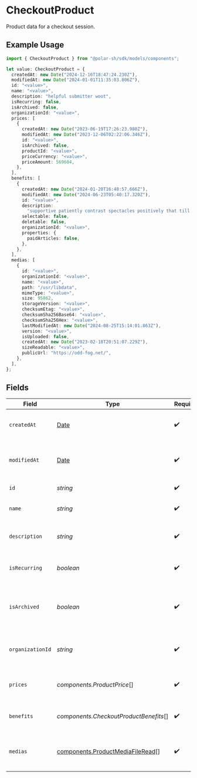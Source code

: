 # CheckoutProduct

Product data for a checkout session.

## Example Usage

```typescript
import { CheckoutProduct } from "@polar-sh/sdk/models/components";

let value: CheckoutProduct = {
  createdAt: new Date("2024-12-16T18:47:24.230Z"),
  modifiedAt: new Date("2024-01-01T11:35:03.806Z"),
  id: "<value>",
  name: "<value>",
  description: "helpful submitter woot",
  isRecurring: false,
  isArchived: false,
  organizationId: "<value>",
  prices: [
    {
      createdAt: new Date("2023-06-19T17:26:23.980Z"),
      modifiedAt: new Date("2023-12-06T02:22:06.346Z"),
      id: "<value>",
      isArchived: false,
      productId: "<value>",
      priceCurrency: "<value>",
      priceAmount: 569604,
    },
  ],
  benefits: [
    {
      createdAt: new Date("2024-01-20T16:48:57.666Z"),
      modifiedAt: new Date("2024-06-23T05:40:17.320Z"),
      id: "<value>",
      description:
        "supportive patiently contrast spectacles positively that till uh-huh",
      selectable: false,
      deletable: false,
      organizationId: "<value>",
      properties: {
        paidArticles: false,
      },
    },
  ],
  medias: [
    {
      id: "<value>",
      organizationId: "<value>",
      name: "<value>",
      path: "/usr/libdata",
      mimeType: "<value>",
      size: 95862,
      storageVersion: "<value>",
      checksumEtag: "<value>",
      checksumSha256Base64: "<value>",
      checksumSha256Hex: "<value>",
      lastModifiedAt: new Date("2024-08-25T15:14:01.863Z"),
      version: "<value>",
      isUploaded: false,
      createdAt: new Date("2023-02-18T20:51:07.229Z"),
      sizeReadable: "<value>",
      publicUrl: "https://odd-fog.net/",
    },
  ],
};
```

## Fields

| Field                                                                                         | Type                                                                                          | Required                                                                                      | Description                                                                                   |
| --------------------------------------------------------------------------------------------- | --------------------------------------------------------------------------------------------- | --------------------------------------------------------------------------------------------- | --------------------------------------------------------------------------------------------- |
| `createdAt`                                                                                   | [Date](https://developer.mozilla.org/en-US/docs/Web/JavaScript/Reference/Global_Objects/Date) | :heavy_check_mark:                                                                            | Creation timestamp of the object.                                                             |
| `modifiedAt`                                                                                  | [Date](https://developer.mozilla.org/en-US/docs/Web/JavaScript/Reference/Global_Objects/Date) | :heavy_check_mark:                                                                            | Last modification timestamp of the object.                                                    |
| `id`                                                                                          | *string*                                                                                      | :heavy_check_mark:                                                                            | The ID of the product.                                                                        |
| `name`                                                                                        | *string*                                                                                      | :heavy_check_mark:                                                                            | The name of the product.                                                                      |
| `description`                                                                                 | *string*                                                                                      | :heavy_check_mark:                                                                            | The description of the product.                                                               |
| `isRecurring`                                                                                 | *boolean*                                                                                     | :heavy_check_mark:                                                                            | Whether the product is a subscription tier.                                                   |
| `isArchived`                                                                                  | *boolean*                                                                                     | :heavy_check_mark:                                                                            | Whether the product is archived and no longer available.                                      |
| `organizationId`                                                                              | *string*                                                                                      | :heavy_check_mark:                                                                            | The ID of the organization owning the product.                                                |
| `prices`                                                                                      | *components.ProductPrice*[]                                                                   | :heavy_check_mark:                                                                            | List of prices for this product.                                                              |
| `benefits`                                                                                    | *components.CheckoutProductBenefits*[]                                                        | :heavy_check_mark:                                                                            | List of benefits granted by the product.                                                      |
| `medias`                                                                                      | [components.ProductMediaFileRead](../../models/components/productmediafileread.md)[]          | :heavy_check_mark:                                                                            | List of medias associated to the product.                                                     |